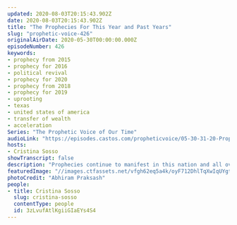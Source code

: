 ```yaml
---
updated: 2020-08-03T20:15:43.902Z
date: 2020-08-03T20:15:43.902Z
title: "The Prophecies For This Year and Past Years"
slug: "prophetic-voice-426"
originalAirDate: 2020-05-30T00:00:00.000Z
episodeNumber: 426
keywords:
- prophecy from 2015
- prophecy for 2016
- political revival
- prophecy for 2020
- prophecy from 2018
- prophecy for 2019
- uprooting
- texas
- united states of america
- transfer of wealth
- acceleration
Series: "The Prophetic Voice of Our Time"
audioLink: "https://episodes.castos.com/propheticvoice/05-30-31-20-Prophetic-Voice-of-our-Time-[mixdown]-01.mp3"
hosts:
- Cristina Sosso
showTranscript: false
description: "Prophecies continue to manifest in this nation and all over the world. This episode reviews prophecies from past years and this year. Remember to continue to focus on God and obey the instructions and things will continue to manifest!"
featuredImage: "//images.ctfassets.net/vfgh62eq5a4k/oyF712DhlTqXwIqUYgtSE/e63fa06f1d8983a4cb37ce9fd1771c4b/pexels-abhiram-prakash-915972__1_.jpg"
photoCredit: "Abhiram Praksash"
people:
- title: Cristina Sosso
  slug: cristina-sosso
  contentType: people
  id: 3zLvufAtlKgiiGIaEYs4S4
---
```

